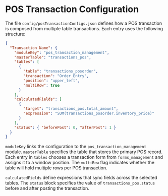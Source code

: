 # POS Transaction Configuration

The file `config/posTransactionConfigs.json` defines how a POS transaction is
composed from multiple table transactions. Each entry uses the following
structure:

```json
{
  "Transaction Name": {
    "moduleKey": "pos_transaction_management",
    "masterTable": "transactions_pos",
    "tables": [
      {
        "table": "transactions_posorder",
        "transaction": "Order Entry",
        "position": "upper_left",
        "multiRow": true
      }
    ],
    "calculatedFields": [
      {
        "target": "transactions_pos.total_amount",
        "expression": "SUM(transactions_posorder.inventory_price)"
      }
    ],
    "status": { "beforePost": 0, "afterPost": 1 }
  }
}
```

`moduleKey` links the configuration to the `pos_transaction_management` module.
`masterTable` specifies the table that stores the primary POS record.  Each
entry in `tables` chooses a transaction form from `forms_management` and assigns
it to a window position. The `multiRow` flag indicates whether the table will
hold multiple rows per POS transaction.

`calculatedFields` define expressions that sync fields across the selected
tables. The `status` block specifies the value of `transactions_pos.status`
before and after posting the transaction.
